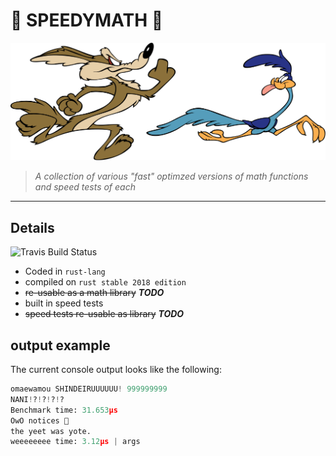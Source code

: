 # 🦀 SPEEDYMATH 🚀

![Road Runner](images/road-runner.svg)

>*A collection of various "fast" optimzed versions of math functions and speed tests of each*

---

## Details

![Travis Build Status](https://travis-ci.com/ConnorBP/speedy-math.svg?token=oPv5RhN5awEXsvyyCgSk&branch=master)

- Coded in `rust-lang`
- compiled on `rust stable 2018 edition`
- ~~re-usable as a math library~~ ***TODO***
- built in speed tests
- ~~speed tests re-usable as library~~ ***TODO***

## output example

The current console output looks like the following:

```py
omaewamou SHINDEIRUUUUUU! 999999999
NANI!?!?!?!?
Benchmark time: 31.653µs
OwO notices 🚀
the yeet was yote.
weeeeeeee time: 3.12µs | args
```